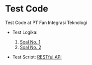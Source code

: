 # Test Code
Test Code at PT Fan Integrasi Teknologi

- Test Logika:
   1. [Soal No. 1](https://github.com/ansthsys/pt-fanintek/tree/test-logika)
   2. [Soal No. 2](https://github.com/ansthsys/pt-fanintek/tree/test-logika)

- Test Script: [RESTful API](https://github.com/ansthsys/pt-fanintek/tree/test-script)
